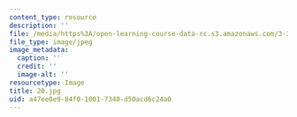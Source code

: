 ```yaml
---
content_type: resource
description: ''
file: /media/https%3A/open-learning-course-data-rc.s3.amazonaws.com/3-320-atomistic-computer-modeling-of-materials-sma-5107-spring-2005/a47ee8e984f010017340d50acd6c24a0_20.jpg
file_type: image/jpeg
image_metadata:
  caption: ''
  credit: ''
  image-alt: ''
resourcetype: Image
title: 20.jpg
uid: a47ee8e9-84f0-1001-7340-d50acd6c24a0
---
```

